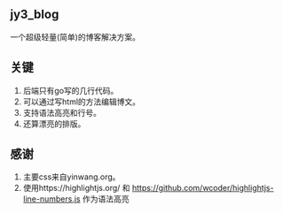 ##  jy3_blog
一个超级轻量(简单)的博客解决方案。
## 关键
1. 后端只有go写的几行代码。
2. 可以通过写html的方法编辑博文。
3. 支持语法高亮和行号。
4. 还算漂亮的排版。
## 感谢
1. 主要css来自yinwang.org。
2. 使用https://highlightjs.org/ 和 https://github.com/wcoder/highlightjs-line-numbers.js 作为语法高亮

